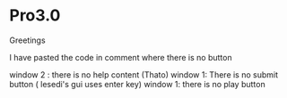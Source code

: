 # Pro3.0

Greetings

I have pasted the code in comment where there is no button

window 2 :  there is no help content (Thato)
window 1: There is no submit button ( lesedi's gui uses enter key)
window 1: there is no play button 
